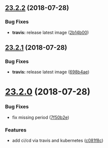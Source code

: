 ## [23.2.2](https://github.com/tandfgroup/david-www/compare/v23.2.1...v23.2.2) (2018-07-28)


### Bug Fixes

* **travis:** release latest image ([2b14b00](https://github.com/tandfgroup/david-www/commit/2b14b00))

## [23.2.1](https://github.com/tandfgroup/david-www/compare/v23.2.0...v23.2.1) (2018-07-28)


### Bug Fixes

* **travis:** release latest image ([698b4ae](https://github.com/tandfgroup/david-www/commit/698b4ae))

# [23.2.0](https://github.com/tandfgroup/david-www/compare/v23.1.3...v23.2.0) (2018-07-28)


### Bug Fixes

* fix missing period ([7f50b2e](https://github.com/tandfgroup/david-www/commit/7f50b2e))


### Features

* add ci/cd via travis and kubernetes ([c081f8c](https://github.com/tandfgroup/david-www/commit/c081f8c))
